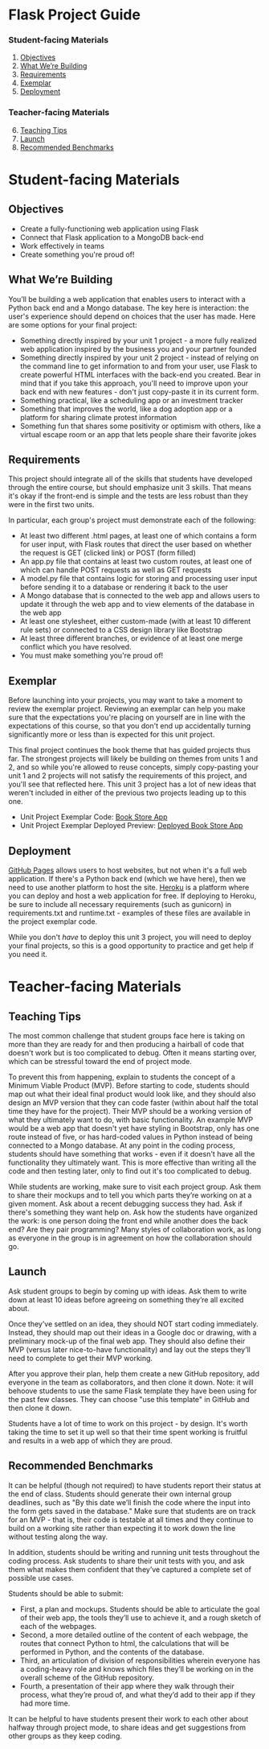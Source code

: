 # Flask Project Guide

### Student-facing Materials

1. [Objectives](#objectives)
2. [What We’re Building](#building)
3. [Requirements](#requirements)
4. [Exemplar](#exemplar)
5. [Deployment](#deployment)

### Teacher-facing Materials

6. [Teaching Tips](#teaching-tips)
7. [Launch](#launch)
8. [Recommended Benchmarks](#recommended-benchmarks)

# Student-facing Materials

## Objectives
* Create a fully-functioning web application using Flask
* Connect that Flask application to a MongoDB back-end
* Work effectively in teams
* Create something you're proud of!

## What We’re Building

You’ll be building a web application that enables users to interact with a Python back end and a Mongo database. The key here is interaction: the user's experience should depend on choices that the user has made. Here are some options for your final project:
* Something directly inspired by your unit 1 project - a more fully realized web application inspired by the business you and your partner founded
* Something directly inspired by your unit 2 project - instead of relying on the command line to get information to and from your user, use Flask to create powerful HTML interfaces with the back-end you created. Bear in mind that if you take this approach, you'll need to improve upon your back end with new features - don't just copy-paste it in its current form.  
* Something practical, like a scheduling app or an investment tracker
* Something that improves the world, like a dog adoption app or a platform for sharing climate protest information
* Something fun that shares some positivity or optimism with others, like a virtual escape room or an app that lets people share their favorite jokes

## Requirements

This project should integrate all of the skills that students have developed through the entire course, but should emphasize unit 3 skills. That means it's okay if the front-end is simple and the tests are less robust than they were in the first two units. 

In particular, each group's project must demonstrate each of the following:
* At least two different .html pages, at least one of which contains a form for user input, with Flask routes that direct the user based on whether the request is GET (clicked link) or POST (form filled)
* An app.py file that contains at least two custom routes, at least one of which can handle POST requests as well as GET requests
* A model.py file that contains logic for storing and processing user input before sending it to a database or rendering it back to the user
* A Mongo database that is connected to the web app and allows users to update it through the web app and to view elements of the database in the web app
* At least one stylesheet, either custom-made (with at least 10 different rule sets) or connected to a CSS design library like Bootstrap
* At least three different branches, or evidence of at least one merge conflict which you have resolved.
* You must make something you're proud of!

## Exemplar

Before launching into your projects, you may want to take a moment to review the exemplar project. Reviewing an exemplar can help you make sure that the expectations you're placing on yourself are in line with the expectations of this course, so that you don't end up accidentally turning significantly more or less than is expected for this unit project.

This final project continues the book theme that has guided projects thus far. The strongest projects will likely be building on themes from units 1 and 2, and so while you're allowed to reuse concepts, simply copy-pasting your unit 1 and 2 projects will not satisfy the requirements of this project, and you'll see that reflected here. This unit 3 project has a lot of new ideas that weren't included in either of the previous two projects leading up to this one. 

* Unit Project Exemplar Code: [Book Store App](u3-flask-mongo/flask-mongodb-project-exemplar)
* Unit Project Exemplar Deployed Preview: [Deployed Book Store App](https://techexchange-book-store.herokuapp.com/)


## Deployment

[GitHub Pages](https://pages.github.com/) allows users to host websites, but not when it's a full web application. If there's a Python back end (which we have here), then we need to use another platform to host the site. [Heroku](https://www.heroku.com/) is a platform where you can deploy and host a web application for free. If deploying to Heroku, be sure to include all necessary requirements (such as gunicorn) in requirements.txt and runtime.txt - examples of these files are available in the project exemplar code.

While you don't *have* to deploy this unit 3 project, you will need to deploy your final projects, so this is a good opportunity to practice and get help if you need it.


# Teacher-facing Materials

## Teaching Tips
The most common challenge that student groups face here is taking on more than they are ready for and then producing a hairball of code that doesn't work but is too complicated to debug. Often it means starting over, which can be stressful toward the end of project mode.

To prevent this from happening, explain to students the concept of a Minimum Viable Product (MVP). Before starting to code, students should map out what their ideal final product would look like, and they should also design an MVP version that they can code faster (within about half the total time they have for the project). Their MVP should be a working version of what they ultimately want to do, with basic functionality. An example MVP would be a web app that doesn't yet have styling in Bootstrap, only has one route instead of five, or has hard-coded values in Python instead of being connected to a Mongo database. At any point in the coding process, students should have something that works - even if it doesn't have all the functionality they ultimately want. This is more effective than writing all the code and then testing later, only to find out it's too complicated to debug.

While students are working, make sure to visit each project group. Ask them to share their mockups and to tell you which parts they’re working on at a given moment. Ask about a recent debugging success they had. Ask if there's something they want help on. Ask how the students have organized the work: is one person doing the front end while another does the back end? Are they pair programming? Many styles of collaboration work, as long as everyone in the group is in agreement on how the collaboration should go.

## Launch

Ask student groups to begin by coming up with ideas. Ask them to write down at least 10 ideas before agreeing on something they’re all excited about.

Once they’ve settled on an idea, they should NOT start coding immediately. Instead, they should map out their ideas in a Google doc or drawing, with a preliminary mock-up of the final web app. They should also define their MVP (versus later nice-to-have functionality) and lay out the steps they’ll need to complete to get their MVP working.

After you approve their plan, help them create a new GitHub repository, add everyone in the team as collaborators, and then clone it down. Note: it will behoove students to use the same Flask template they have been using for the past few classes. They can choose "use this template" in GitHub and then clone it down.

Students have a lot of time to work on this project - by design. It's worth taking the time to set it up well so that their time spent working is fruitful and results in a web app of which they are proud.

## Recommended Benchmarks

It can be helpful (though not required) to have students report their status at the end of class. Students should generate their own internal group deadlines, such as "By this date we’ll finish the code where the input into the form gets saved in the database." Make sure that students are on track for an MVP - that is, their code is testable at all times and they continue to build on a working site rather than expecting it to work down the line without testing along the way.

In addition, students should be writing and running unit tests throughout the coding process. Ask students to share their unit tests with you, and ask them what makes them confident that they’ve captured a complete set of possible use cases.

Students should be able to submit:
* First, a plan and mockups. Students should be able to articulate the goal of their web app, the tools they’ll use to achieve it, and a rough sketch of each of the webpages.
* Second, a more detailed outline of the content of each webpage, the routes that connect Python to html, the calculations that will be performed in Python, and the contents of the database.
* Third, an articulation of division of responsibilities wherein everyone has a coding-heavy role and knows which files they’ll be working on in the overall scheme of the GitHub repository.
* Fourth, a presentation of their app where they walk through their process, what they’re proud of, and what they’d add to their app if they had more time.

It can be helpful to have students present their work to each other about halfway through project mode, to share ideas and get suggestions from other groups as they keep coding.
